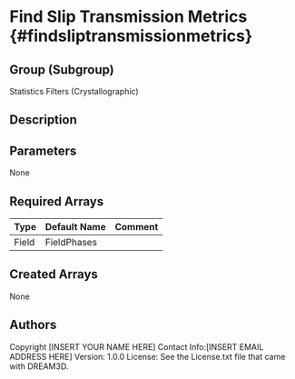 Find Slip Transmission Metrics {#findsliptransmissionmetrics}
======

## Group (Subgroup) ##
Statistics Filters (Crystallographic)

## Description ##

## Parameters ##
None

## Required Arrays ##

| Type | Default Name | Comment |
|------|--------------|---------|
| Field | FieldPhases |  |

## Created Arrays ##
None

## Authors ##

Copyright [INSERT YOUR NAME HERE]
Contact Info:[INSERT EMAIL ADDRESS HERE]
Version: 1.0.0
License: See the License.txt file that came with DREAM3D.



